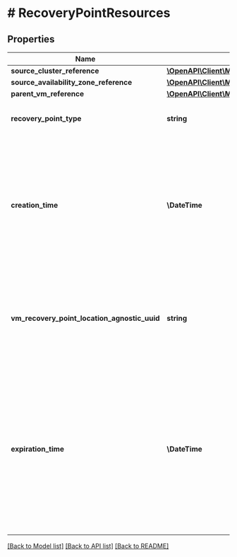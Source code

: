 # # RecoveryPointResources

## Properties

Name | Type | Description | Notes
------------ | ------------- | ------------- | -------------
**source_cluster_reference** | [**\OpenAPI\Client\Model\ClusterReference**](ClusterReference.md) |  | [optional]
**source_availability_zone_reference** | [**\OpenAPI\Client\Model\AvailabilityZoneReference**](AvailabilityZoneReference.md) |  | [optional]
**parent_vm_reference** | [**\OpenAPI\Client\Model\VmReference**](VmReference.md) |  | [optional]
**recovery_point_type** | **string** | Crash consistent or Application Consistent recovery point | [optional]
**creation_time** | **\DateTime** | The time when the the recovery point is created. This is in internet date/time format (RFC 3339). For example, 1985-04-12T23:20:50.52Z, this represents 20 minutes and 50.52 seconds after the 23rd hour of April 12th, 1985 in UTC. | [optional]
**vm_recovery_point_location_agnostic_uuid** | **string** | Location agnostic UUID of the recovery point. If a recovery point is replicated to a different clusters, then all the instances of same recovery point will share this UUID. | [optional]
**expiration_time** | **\DateTime** | The time when this recovery point expires and will be garbage collected. This is in internet date/time format (RFC 3339). For example, 1985-04-12T23:20:50.52Z, this represents 20 minutes and 50.52 seconds after the 23rd hour of April 12th, 1985 in UTC. If not set, then the recovery point never expires. | [optional]

[[Back to Model list]](../../README.md#models) [[Back to API list]](../../README.md#endpoints) [[Back to README]](../../README.md)
